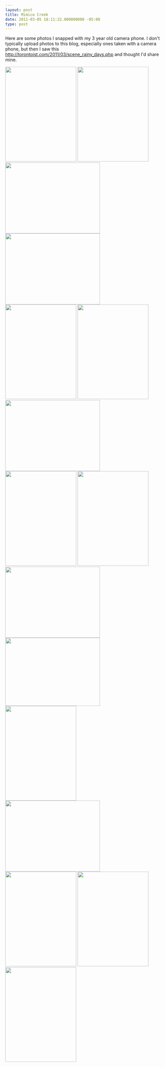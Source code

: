 ```yaml
---
layout: post
title: Mimico Creek
date: 2011-03-05 18:11:22.000000000 -05:00
type: post
---
```

Here are some photos I snapped with my 3 year old camera phone. I don't typically upload photos to this blog, especially ones taken with a camera phone, but then I saw this <a href="http://torontoist.com/2011/03/scene_rainy_days.php" target="_blank">http://torontoist.com/2011/03/scene_rainy_days.php</a> and thought I'd share mine.

<a href="https://dl.dropboxusercontent.com/s/5fpwb0t8cg20ca3/IMAGE_067.jpg"><img class="alignnone size-medium wp-image-699" title="IMAGE_067" src="https://dl.dropboxusercontent.com/s/evj77j2710ud6do/IMAGE_067-225x300.jpg" alt="" width="225" height="300" /></a>
<a href="https://dl.dropboxusercontent.com/s/4atj8bh6etr8rrx/IMAG0069.jpg"><img class="alignnone size-medium wp-image-698" title="IMAG0069" src="https://dl.dropboxusercontent.com/s/h5q2jadkcemjdwm/IMAG0069-225x300.jpg" alt="" width="225" height="300" /></a>
<a href="https://dl.dropboxusercontent.com/s/ye5q9niiswen7wv/IMAGE_021.jpg"><img class="alignnone size-medium wp-image-715" title="IMAGE_021" src="https://dl.dropboxusercontent.com/s/c82nes1dyq4anm1/IMAGE_021-300x225.jpg" alt="" width="300" height="225" /></a>
<a href="https://dl.dropboxusercontent.com/s/034tr5f2mfwaxmg/IMAGE_024.jpg"><img class="alignnone size-medium wp-image-714" title="IMAGE_024" src="https://dl.dropboxusercontent.com/s/rcw5jrgz6aekuam/IMAGE_024-300x225.jpg" alt="" width="300" height="225" /></a>
<a href="https://dl.dropboxusercontent.com/s/zdgljwxagkfd2wx/IMAGE_018.jpg"><img class="alignnone size-medium wp-image-713" title="IMAGE_018" src="https://dl.dropboxusercontent.com/s/szvw1umdhyy2uwn/IMAGE_018-225x300.jpg" alt="" width="225" height="300" /></a>
<a href="https://dl.dropboxusercontent.com/s/su894vtxqck72ld/IMAGE_023.jpg"><img class="alignnone size-medium wp-image-712" title="IMAGE_023" src="https://dl.dropboxusercontent.com/s/fwnqdsowh5vs71v/IMAGE_023-225x300.jpg" alt="" width="225" height="300" /></a>
<a href="https://dl.dropboxusercontent.com/s/tqgnjsnde2d4bb0/IMAGE_038.jpg"><img class="alignnone size-medium wp-image-711" title="IMAGE_038" src="https://dl.dropboxusercontent.com/s/xygosz5sf5zuof3/IMAGE_038-300x225.jpg" alt="" width="300" height="225" /></a>
<a href="https://dl.dropboxusercontent.com/s/i34oi2v8dlcrzsx/IMAGE_029.jpg"><img class="alignnone size-medium wp-image-710" title="IMAGE_029" src="https://dl.dropboxusercontent.com/s/e6krojdoadbgvmk/IMAGE_029-225x300.jpg" alt="" width="225" height="300" /></a>
<a href="https://dl.dropboxusercontent.com/s/3kwhy8hsw9r6m4k/IMAGE_035.jpg"><img class="alignnone size-medium wp-image-709" title="IMAGE_035" src="https://dl.dropboxusercontent.com/s/8v7n9xb3iudkbdj/IMAGE_035-225x300.jpg" alt="" width="225" height="300" /></a>
<a href="https://dl.dropboxusercontent.com/s/14yjbmm1bb8vwxm/IMAGE_040.jpg"><img class="alignnone size-medium wp-image-708" title="IMAGE_040" src="https://dl.dropboxusercontent.com/s/ww2gpqnygvfycb4/IMAGE_040-300x225.jpg" alt="" width="300" height="225" /></a>
<a href="https://dl.dropboxusercontent.com/s/e00mic4edptrfen/IMAGE_042.jpg"><img class="alignnone size-medium wp-image-707" title="IMAGE_042" src="https://dl.dropboxusercontent.com/s/fqosrzxrslitkjl/IMAGE_042-300x216.jpg" alt="" width="300" height="216" /></a>
<a href="https://dl.dropboxusercontent.com/s/hg0ed46iq1vjbkq/IMAGE_052.jpg"><img class="alignnone size-medium wp-image-706" title="IMAGE_052" src="https://dl.dropboxusercontent.com/s/h1q94sm7xtwx9f0/IMAGE_052-225x300.jpg" alt="" width="225" height="300" /></a>
<a href="https://dl.dropboxusercontent.com/s/h0a63r3qi05j6mm/IMAGE_060.jpg"><img class="alignnone size-medium wp-image-704" title="IMAGE_060" src="https://dl.dropboxusercontent.com/s/g910fb8eipjpexd/IMAGE_060-300x225.jpg" alt="" width="300" height="225" /></a>
<a href="https://dl.dropboxusercontent.com/s/b5uwlhjs897b3r4/IMAGE_041.jpg"><img class="alignnone size-medium wp-image-703" title="IMAGE_041" src="https://dl.dropboxusercontent.com/s/ibpd32xd2ork8ew/IMAGE_041-225x300.jpg" alt="" width="225" height="300" /></a>
<a href="https://dl.dropboxusercontent.com/s/d993heirzy1173m/IMAGE_055.jpg"><img class="alignnone size-medium wp-image-702" title="IMAGE_055" src="https://dl.dropboxusercontent.com/s/s2qseg4v5n6mtbd/IMAGE_055-225x300.jpg" alt="" width="225" height="300" /></a>
<a href="https://dl.dropboxusercontent.com/s/qbnfyvw6h8evp9v/IMAGE_063.jpg"><img class="alignnone size-medium wp-image-700" title="IMAGE_063" src="https://dl.dropboxusercontent.com/s/2b3ujufbzarmjy8/IMAGE_063-225x300.jpg" alt="" width="225" height="300" /></a>
